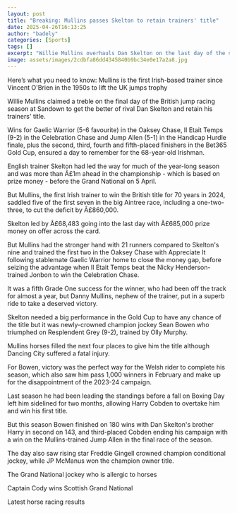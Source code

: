 ```yaml
---
layout: post
title: "Breaking: Mullins passes Skelton to retain trainers' title"
date: 2025-04-26T16:13:25
author: "badely"
categories: [Sports]
tags: []
excerpt: "Willie Mullins overhauls Dan Skelton on the last day of the season to retain the British jump racing trainers' title."
image: assets/images/2cdbfa86dd4345840b9bc34e0e17a2a8.jpg
---
```


Here’s what you need to know: Mullins is the first Irish-based trainer since Vincent O'Brien in the 1950s to lift the UK jumps trophy

Willie Mullins claimed a treble on the final day of the British jump racing season at Sandown to get the better of rival Dan Skelton and retain his trainers' title.

Wins for Gaelic Warrior (5-6 favourite) in the Oaksey Chase, Il Etait Temps (9-2) in the Celebration Chase and Jump Allen (5-1) in the Handicap Hurdle finale, plus the second, third, fourth and fifth-placed finishers in the Bet365 Gold Cup, ensured a day to remember for the 68-year-old Irishman.

English trainer Skelton had led the way for much of the year-long season and was more than Â£1m ahead in the championship - which is based on prize money - before the Grand National on 5 April.

But Mullins, the first Irish trainer to win the British title for 70 years in 2024, saddled five of the first seven in the big Aintree race, including a one-two-three, to cut the deficit by Â£860,000.

Skelton led by Â£68,483 going into the last day with Â£685,000 prize money on offer across the card.

But Mullins had the stronger hand with 21 runners compared to Skelton's nine and trained the first two in the Oaksey Chase with Appreciate It following stablemate Gaelic Warrior home to close the money gap, before seizing the advantage when Il Etait Temps beat the Nicky Henderson-trained Jonbon to win the Celebration Chase.

It was a fifth Grade One success for the winner, who had been off the track for almost a year, but Danny Mullins, nephew of the trainer, put in a superb ride to take a deserved victory.

Skelton needed a big performance in the Gold Cup to have any chance of the title but it was newly-crowned champion jockey Sean Bowen who triumphed on Resplendent Grey (9-2), trained by Olly Murphy.

Mullins horses filled the next four places to give him the title although Dancing City suffered a fatal injury.

For Bowen, victory was the perfect way for the Welsh rider to complete his season, which also saw him pass 1,000 winners in February and make up for the disappointment of the 2023-24 campaign.

Last season he had been leading the standings before a fall on Boxing Day left him sidelined for two months, allowing Harry Cobden to overtake him and win his first title.

But this season Bowen finished on 180 wins with Dan Skelton's brother Harry in second on 143, and third-placed Cobden ending his campaign with a win on the Mullins-trained Jump Allen in the final race of the season.

The day also saw rising star Freddie Gingell crowned champion conditional jockey, while JP McManus won the champion owner title.

The Grand National jockey who is allergic to horses 

Captain Cody wins Scottish Grand National

Latest horse racing results

